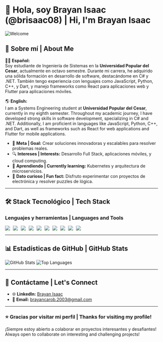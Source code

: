 # 👋 Hola, soy Brayan Isaac (@brisaac08) | Hi, I'm Brayan Isaac

![Welcome](https://via.placeholder.com/1200x300.png?text=Welcome+to+My+GitHub+Profile!) <!-- Cambia esta URL por un banner personalizado -->

## 🌟 Sobre mí | About Me
👨‍💻 **Español:**  
Soy estudiante de Ingeniería de Sistemas en la **Universidad Popular del Cesar**, actualmente en octavo semestre. Durante mi carrera, he adquirido una sólida formación en desarrollo de software, destacándome en C# y .NET. También tengo experiencia con lenguajes como JavaScript, Python, C++, y Dart, y manejo frameworks como React para aplicaciones web y Flutter para aplicaciones móviles.

🌎 **English:**  
I am a Systems Engineering student at **Universidad Popular del Cesar**, currently in my eighth semester. Throughout my academic journey, I have developed strong skills in software development, specializing in C# and .NET. Additionally, I am proficient in languages like JavaScript, Python, C++, and Dart, as well as frameworks such as React for web applications and Flutter for mobile applications.

- 🎯 **Meta | Goal:** Crear soluciones innovadoras y escalables para resolver problemas reales.  
- 🔍 **Intereses | Interests:** Desarrollo Full Stack, aplicaciones móviles, y cloud computing.  
- 🌱 **Aprendiendo | Currently learning:** Kubernetes y arquitectura de microservicios.  
- 🎨 **Dato curioso | Fun fact:** Disfruto experimentar con proyectos de electrónica y resolver puzzles de lógica.

---

## 🛠️ **Stack Tecnológico | Tech Stack**
### **Lenguajes y herramientas | Languages and Tools**

<div style="display: flex; flex-wrap: wrap; gap: 10px;">
    <img src="https://img.shields.io/badge/-JavaScript-F7DF1E?style=for-the-badge&logo=javascript&logoColor=black" />
    <img src="https://img.shields.io/badge/-Node.js-339933?style=for-the-badge&logo=node.js&logoColor=white" />
    <img src="https://img.shields.io/badge/-React-61DAFB?style=for-the-badge&logo=react&logoColor=black" />
    <img src="https://img.shields.io/badge/-Flutter-02569B?style=for-the-badge&logo=flutter&logoColor=white" />
    <img src="https://img.shields.io/badge/-Dart-0175C2?style=for-the-badge&logo=dart&logoColor=white" />
    <img src="https://img.shields.io/badge/-C%23-239120?style=for-the-badge&logo=c-sharp&logoColor=white" />
    <img src="https://img.shields.io/badge/-C++-00599C?style=for-the-badge&logo=c%2B%2B&logoColor=white" />
    <img src="https://img.shields.io/badge/-Python-3776AB?style=for-the-badge&logo=python&logoColor=white" />
    <img src="https://img.shields.io/badge/-SQL-4479A1?style=for-the-badge&logo=MySQL&logoColor=white" />
    <img src="https://img.shields.io/badge/-Docker-2496ED?style=for-the-badge&logo=docker&logoColor=white" />
</div>

---

## 📊 **Estadísticas de GitHub | GitHub Stats**

![GitHub Stats](https://github-readme-stats.vercel.app/api?username=brisaac08&show_icons=true&theme=radical&hide=issues)
![Top Languages](https://github-readme-stats.vercel.app/api/top-langs/?username=brisaac08&layout=compact&theme=radical)

---

## 💬 **Contáctame | Let's Connect**
- 🌐 **LinkedIn:** [Brayan Isaac](https://www.linkedin.com/in/brayan-isaac-caro-bolaño-a904ab312/)  
- 📧 **Email:** brayancarob.2003@gmail.com  

---

### ⭐ **Gracias por visitar mi perfil | Thanks for visiting my profile!**
¡Siempre estoy abierto a colaborar en proyectos interesantes y desafiantes!  
Always open to collaborate on interesting and challenging projects!

